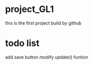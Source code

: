 # project_GL1
this is the first project build by github

# todo list
add save button
modify update() funtion
